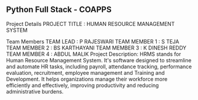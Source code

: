 ## Python Full Stack - COAPPS
Project Details
PROJECT TITLE : HUMAN RESOURCE MANAGEMENT SYSTEM

Team Members
TEAM LEAD : P RAJESWARI
TEAM MEMBER 1 : S TEJA
TEAM MEMBER 2 : BS KARTHAYANI
TEAM MEMBER 3 : K DINESH REDDY
TEAM MEMBER 4 : ABDUL MALIK
Project Description: HRMS stands for Human Resource Management System. It's software designed to streamline and automate HR tasks, including payroll, attendance tracking, performance evaluation, recruitment, employee management and Training and Development. It helps organizations manage their workforce more efficiently and effectively, improving productivity and reducing administrative burdens.
